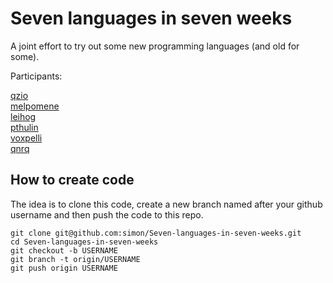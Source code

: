 Seven languages in seven weeks
==============================

A joint effort to try out some new programming languages (and old for some).

Participants:

[qzio](http://github.com/qzio)  
[melpomene](http://github.com/melpomene)  
[leihog](http://github.com/leihog)  
[pthulin](http://github.com/pthulin)  
[voxpelli](http://github.com/voxpelli)  
[qnrq](http://github.com/qnrq)

How to create code
------------------

The idea is to clone this code, create a new branch named after your
github username and then push the code to this repo.

    git clone git@github.com:simon/Seven-languages-in-seven-weeks.git
    cd Seven-languages-in-seven-weeks
    git checkout -b USERNAME
    git branch -t origin/USERNAME
    git push origin USERNAME
